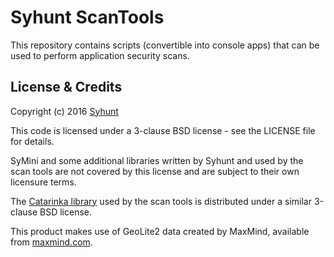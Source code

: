 # Syhunt ScanTools

This repository contains scripts (convertible into console apps) that can be used to perform application security scans.

## License & Credits

Copyright (c) 2016 [Syhunt](http://www.syhunt.com/)

This code is licensed under a 3-clause BSD license - see the LICENSE file for details.

SyMini and some additional libraries written by Syhunt and used by the scan tools are not covered by this license and are subject to their own licensure terms.

The [Catarinka library](http://github.com/felipedaragon/catarinka) used by the scan tools is distributed under a similar 3-clause BSD license.

This product makes use of GeoLite2 data created by MaxMind, available from [maxmind.com](http://www.maxmind.com).